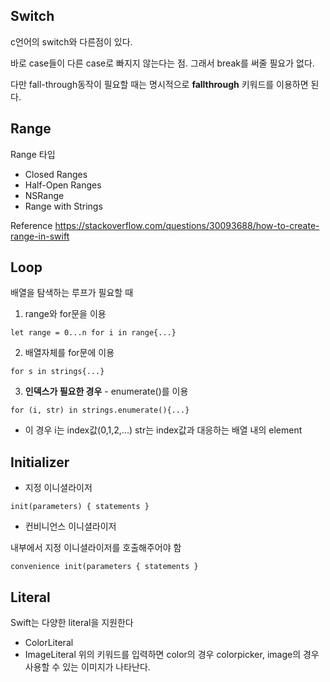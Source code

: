 ## Switch

c언어의 switch와 다른점이 있다.

바로 case들이 다른 case로 빠지지 않는다는 점. 그래서 break를 써줄 필요가 없다.

다만 fall-through동작이 필요할 때는 명시적으로 **fallthrough** 키워드를 이용하면 된다.

## Range

Range 타입
- Closed Ranges
- Half-Open Ranges
- NSRange
- Range with Strings

Reference https://stackoverflow.com/questions/30093688/how-to-create-range-in-swift

## Loop

배열을 탐색하는 루프가 필요할 때
1. range와 for문을 이용

`let range = 0...n
 for i in range{...}`

2. 배열자체를 for문에 이용

`for s in strings{...}`

3. **인덱스가 필요한 경우** - enumerate()를 이용

`for (i, str) in strings.enumerate(){...}`
 - 이 경우 i는 index값(0,1,2,...) str는 index값과 대응하는 배열 내의 element

## Initializer 
- 지정 이니셜라이저

`init(parameters) {
   statements
}`
- 컨비니언스 이니셜라이저

내부에서 지정 이니셜라이저를 호출해주어야 함

`convenience init(parameters {
   statements
}`

## Literal
Swift는 다양한 literal을 지원한다
- ColorLiteral
- ImageLiteral
위의 키워드를 입력하면 color의 경우 colorpicker, image의 경우 사용할 수 있는 이미지가 나타난다.
